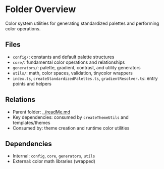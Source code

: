 # Folder Overview

Color system utilities for generating standardized palettes and performing color operations.

## Files

- `config/`: constants and default palette structures
- `core/`: fundamental color operations and relationships
- `generators/`: palette, gradient, contrast, and utility generators
- `utils/`: math, color spaces, validation, tinycolor wrappers
- `index.ts`, `createStandardizedPalettes.ts`, `gradientResolver.ts`: entry points and helpers

## Relations

- Parent folder: [../readMe.md](../readMe.md)
- Key dependencies: consumed by `createThemeUtils` and templates/themes
- Consumed by: theme creation and runtime color utilities

## Dependencies

- Internal: `config`, `core`, `generators`, `utils`
- External: color math libraries (wrapped)

